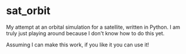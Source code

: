 # sat_orbit
My attempt at an orbital simulation for a satellite, written in Python. I am truly just playing around because I don't know how to do this yet.

Assuming I can make this work, if you like it you can use it! 
